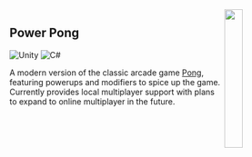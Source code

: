 <img src="https://imgur.com/uwdE9rt" align="right" width=25%>

Power Pong
------------------------------------------
![Unity](https://img.shields.io/badge/unity-%23000000.svg?style=for-the-badge&logo=unity&logoColor=white)
![C#](https://img.shields.io/badge/c%23-%23239120.svg?style=for-the-badge&logo=c-sharp&logoColor=white)

A modern version of the classic arcade game [Pong](https://ponggame.io/), featuring powerups and modifiers to spice up the game. Currently provides local multiplayer support with plans to expand to online multiplayer in the future.
